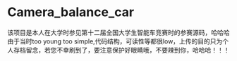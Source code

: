 # Camera_balance_car
该项目是本人在大学时参见第十二届全国大学生智能车竞赛时的参赛源码，哈哈哈由于当时too young too simple,代码结构，可读性等都很low，上传的目的只为个人存档留念，若您不幸刷到了，要注意保护好眼睛哦，不要辣到你，哈哈哈！！！
